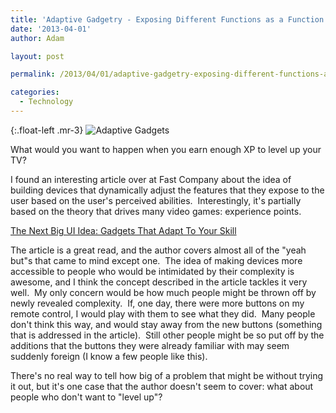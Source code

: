 ```yaml
---
title: 'Adaptive Gadgetry - Exposing Different Functions as a Function of User Capability'
date: '2013-04-01'
author: Adam

layout: post

permalink: /2013/04/01/adaptive-gadgetry-exposing-different-functions-as-a-function-of-user-capability/

categories:
  - Technology
---
```

{:.float-left .mr-3}
<img
  src="{{ '/assets/img/2013/adaptive_gadgets.png' | relative_url }}"
  alt="Adaptive Gadgets"
  class="img-fluid"
/>

What would you want to happen when you earn enough XP to level up your TV?

I found an interesting article over at Fast Company about the idea of building
devices that dynamically adjust the features that they expose to the user based
on the user's perceived abilities.  Interestingly, it's partially based on the
theory that drives many video games: experience points.

[The Next Big UI Idea: Gadgets That Adapt To Your
Skill](http://www.fastcodesign.com/1672044/the-next-big-ui-idea-gadgets-that-adapt-to-your-skill#1)

The article is a great read, and the author covers almost all of the "yeah but"s
that came to mind except one.  The idea of making devices more accessible to
people who would be intimidated by their complexity is awesome, and I think the
concept described in the article tackles it very well.  My only concern would be
how much people might be thrown off by newly revealed complexity.  If, one day,
there were more buttons on my remote control, I would play with them to see what
they did.  Many people don't think this way, and would stay away from the new
buttons (something that is addressed in the article).  Still other people might
be so put off by the additions that the buttons they were already familiar with
may seem suddenly foreign (I know a few people like this).

There's no real way to tell how big of a problem that might be without trying it
out, but it's one case that the author doesn't seem to cover: what about people
who don't want to "level up"?
